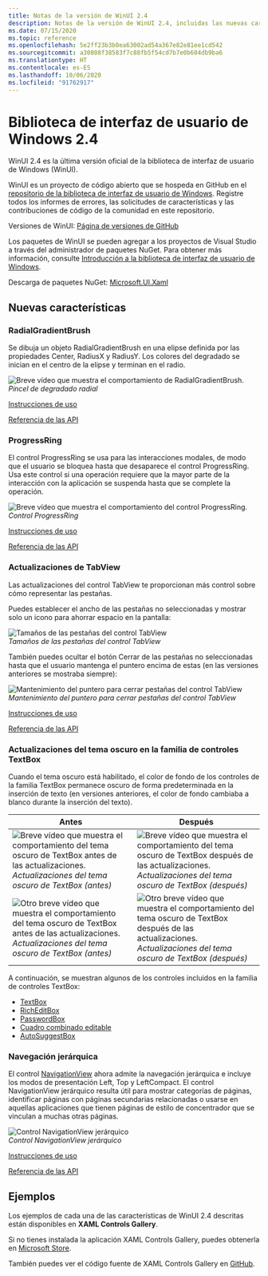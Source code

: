 ```yaml
---
title: Notas de la versión de WinUI 2.4
description: Notas de la versión de WinUI 2.4, incluidas las nuevas características y correcciones de errores.
ms.date: 07/15/2020
ms.topic: reference
ms.openlocfilehash: 5e2ff23b3b0ea63002ad54a367e82e81ee1cd542
ms.sourcegitcommit: a30808f38583f7c88fb5f54cd7b7e0b604db9ba6
ms.translationtype: HT
ms.contentlocale: es-ES
ms.lasthandoff: 10/06/2020
ms.locfileid: "91762917"
---
```

# <a name="windows-ui-library-24"></a>Biblioteca de interfaz de usuario de Windows 2.4

WinUI 2.4 es la última versión oficial de la biblioteca de interfaz de usuario de Windows (WinUI).

WinUI es un proyecto de código abierto que se hospeda en GitHub en el [repositorio de la biblioteca de interfaz de usuario de Windows](https://aka.ms/winui). Registre todos los informes de errores, las solicitudes de características y las contribuciones de código de la comunidad en este repositorio.

Versiones de WinUI: [Página de versiones de GitHub](https://github.com/microsoft/microsoft-ui-xaml/releases)

Los paquetes de WinUI se pueden agregar a los proyectos de Visual Studio a través del administrador de paquetes NuGet. Para obtener más información, consulte [Introducción a la biblioteca de interfaz de usuario de Windows](../getting-started.md).

Descarga de paquetes NuGet: [Microsoft.UI.Xaml](https://www.nuget.org/packages/Microsoft.UI.Xaml)

## <a name="new-features"></a>Nuevas características

### <a name="radialgradientbrush"></a>RadialGradientBrush

Se dibuja un objeto RadialGradientBrush en una elipse definida por las propiedades Center, RadiusX y RadiusY. Los colores del degradado se inician en el centro de la elipse y terminan en el radio.

![Breve vídeo que muestra el comportamiento de RadialGradientBrush.](../images/radialgradientbrush.gif)<br>
*Pincel de degradado radial*

[Instrucciones de uso](/windows/uwp/design/style/brushes#radial-gradient-brushes)

[Referencia de las API](/uwp/api/microsoft.ui.xaml.media.radialgradientbrush)

### <a name="progressring"></a>ProgressRing

El control ProgressRing se usa para las interacciones modales, de modo que el usuario se bloquea hasta que desaparece el control ProgressRing. Usa este control si una operación requiere que la mayor parte de la interacción con la aplicación se suspenda hasta que se complete la operación.

![Breve vídeo que muestra el comportamiento del control ProgressRing.](../images/progressring.gif)<br>
*Control ProgressRing*

[Instrucciones de uso](/windows/uwp/design/controls-and-patterns/progress-controls)

[Referencia de las API](/uwp/api/microsoft.ui.xaml.controls.progressring)

### <a name="tabview-updates"></a>Actualizaciones de TabView

Las actualizaciones del control TabView te proporcionan más control sobre cómo representar las pestañas.

Puedes establecer el ancho de las pestañas no seleccionadas y mostrar solo un icono para ahorrar espacio en la pantalla:

![Tamaños de las pestañas del control TabView](..\images\tabview-sizing.gif)<br>
*Tamaños de las pestañas del control TabView*

También puedes ocultar el botón Cerrar de las pestañas no seleccionadas hasta que el usuario mantenga el puntero encima de estas (en las versiones anteriores se mostraba siempre):

![Mantenimiento del puntero para cerrar pestañas del control TabView](..\images\tabview-closebuttononhover.gif)<br>
*Mantenimiento del puntero para cerrar pestañas del control TabView*

[Instrucciones de uso](/windows/uwp/design/controls-and-patterns/tab-view)

[Referencia de las API](/uwp/api/microsoft.ui.xaml.controls.tabview)

### <a name="dark-theme-updates-to-textbox-family-of-controls"></a>Actualizaciones del tema oscuro en la familia de controles TextBox

Cuando el tema oscuro está habilitado, el color de fondo de los controles de la familia TextBox permanece oscuro de forma predeterminada en la inserción de texto (en versiones anteriores, el color de fondo cambiaba a blanco durante la inserción del texto).

| Antes | Después |
| - | - |
| ![Breve vídeo que muestra el comportamiento del tema oscuro de TextBox antes de las actualizaciones.](..\images\textbox-darkthemeupdates-before1.gif)<br>*Actualizaciones del tema oscuro de TextBox (antes)* | ![Breve vídeo que muestra el comportamiento del tema oscuro de TextBox después de las actualizaciones.](..\images\textbox-darkthemeupdates-after1.gif)<br>*Actualizaciones del tema oscuro de TextBox (después)* |
| ![Otro breve vídeo que muestra el comportamiento del tema oscuro de TextBox antes de las actualizaciones.](..\images\textbox-darkthemeupdates-before2.gif)<br>*Actualizaciones del tema oscuro de TextBox (antes)* | ![Otro breve vídeo que muestra el comportamiento del tema oscuro de TextBox después de las actualizaciones.](..\images\textbox-darkthemeupdates-after2.gif)<br>*Actualizaciones del tema oscuro de TextBox (después)* |

A continuación, se muestran algunos de los controles incluidos en la familia de controles TextBox:

- [TextBox](/uwp/api/windows.ui.xaml.controls.textbox)
- [RichEditBox](/uwp/api/windows.ui.xaml.controls.richtextblock)
- [PasswordBox](/uwp/api/windows.ui.xaml.controls.passwordbox)
- [Cuadro combinado editable](/uwp/api/windows.ui.xaml.controls.combobox)
- [AutoSuggestBox](/uwp/api/windows.ui.xaml.controls.autosuggestbox)

### <a name="hierarchical-navigation"></a>Navegación jerárquica

El control [NavigationView](/uwp/api/microsoft.ui.xaml.controls.navigationview?view=winui-2.4) ahora admite la navegación jerárquica e incluye los modos de presentación Left, Top y LeftCompact. El control NavigationView jerárquico resulta útil para mostrar categorías de páginas, identificar páginas con páginas secundarias relacionadas o usarse en aquellas aplicaciones que tienen páginas de estilo de concentrador que se vinculan a muchas otras páginas.

![Control NavigationView jerárquico](..\images\HierarchicalNavView.gif)<br>*Control NavigationView jerárquico*

[Instrucciones de uso](/windows/uwp/design/controls-and-patterns/navigationview#hierarchical-navigation)

[Referencia de las API](/uwp/api/microsoft.ui.xaml.controls.navigationview)

## <a name="samples"></a>Ejemplos

Los ejemplos de cada una de las características de WinUI 2.4 descritas están disponibles en **XAML Controls Gallery**.

Si no tienes instalada la aplicación XAML Controls Gallery, puedes obtenerla en [Microsoft Store](https://www.microsoft.com/p/xaml-controls-gallery/9msvh128x2zt).

También puedes ver el código fuente de XAML Controls Gallery en [GitHub](https://github.com/Microsoft/Xaml-Controls-Gallery).
